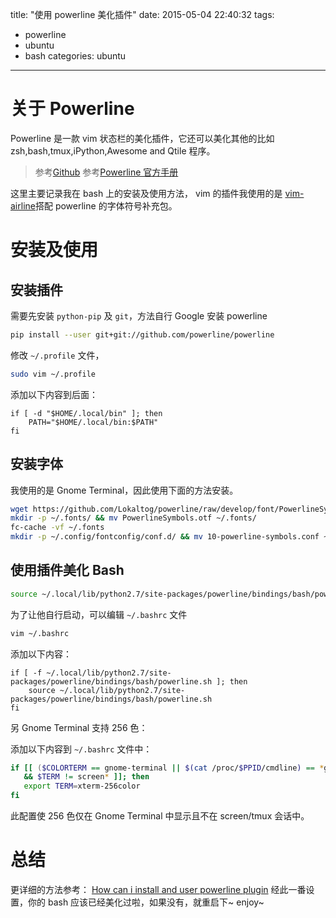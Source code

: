 title: "使用 powerline 美化插件"
date: 2015-05-04 22:40:32
tags:
- powerline
- ubuntu
- bash
categories: ubuntu

---

关于 Powerline
==============

Powerline 是一款 vim 状态栏的美化插件，它还可以美化其他的比如 zsh,bash,tmux,iPython,Awesome and Qtile 程序。

> 参考[Github](https://github.com/powerline/powerline)
> 参考[Powerline 官方手册](https://powerline.readthedocs.org/en/latest/)

这里主要记录我在 bash 上的安装及使用方法， vim 的插件我使用的是 [vim-airline](http://www.leyar.me/Something-about-vim/)搭配 powerline 的字体符号补充包。

<!--more-->

安装及使用
===============

安装插件
---------------

需要先安装 `python-pip` 及 `git`，方法自行 Google
安装 powerline

```bash
pip install --user git+git://github.com/powerline/powerline
```

修改 `~/.profile` 文件，

```bash
sudo vim ~/.profile
```

添加以下内容到后面：

```
if [ -d "$HOME/.local/bin" ]; then
    PATH="$HOME/.local/bin:$PATH"
fi
```

安装字体
------------------

我使用的是 Gnome Terminal，因此使用下面的方法安装。

```bash
wget https://github.com/Lokaltog/powerline/raw/develop/font/PowerlineSymbols.otf https://github.com/Lokaltog/powerline/raw/develop/font/10-powerline-symbols.conf
mkdir -p ~/.fonts/ && mv PowerlineSymbols.otf ~/.fonts/
fc-cache -vf ~/.fonts
mkdir -p ~/.config/fontconfig/conf.d/ && mv 10-powerline-symbols.conf ~/.config/fontconfig/conf.d/
```

使用插件美化 Bash
-------------------------

```bash
source ~/.local/lib/python2.7/site-packages/powerline/bindings/bash/powerline.sh
```

为了让他自行启动，可以编辑 `~/.bashrc` 文件

```bash
vim ~/.bashrc
```

添加以下内容：

```
if [ -f ~/.local/lib/python2.7/site-packages/powerline/bindings/bash/powerline.sh ]; then
    source ~/.local/lib/python2.7/site-packages/powerline/bindings/bash/powerline.sh
fi
```

另 Gnome Terminal 支持 256 色：

添加以下内容到 `~/.bashrc` 文件中：

```bash
if [[ ($COLORTERM == gnome-terminal || $(cat /proc/$PPID/cmdline) == *gnome-terminal* )
   && $TERM != screen* ]]; then
   export TERM=xterm-256color
fi
```
此配置使 256 色仅在 Gnome Terminal 中显示且不在 screen/tmux 会话中。

总结
========================

更详细的方法参考： [How can i install and user powerline plugin](http://askubuntu.com/questions/283908/how-can-i-install-and-use-powerline-plugin)
经此一番设置，你的 bash 应该已经美化过啦，如果没有，就重启下~ enjoy~



